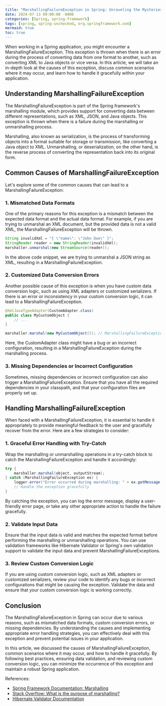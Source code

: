 ```yaml
---
title: "MarshallingFailureException in Spring: Unraveling the Mysteries Behind Data Conversion Errors"
date: 2024-07-13 09:00:00 -0000
categories: [Spring, spring-framework]
tags: [spring, spring-unchecked, org.springframework.oxm]
mermaid: true
toc: true
---
```



When working in a Spring application, you might encounter a MarshallingFailureException. This exception is thrown when there is an error during the process of converting data from one format to another, such as converting XML to Java objects or vice versa. In this article, we will take an in-depth look at the causes of this exception, discuss common scenarios where it may occur, and learn how to handle it gracefully within your application.

## Understanding MarshallingFailureException
The MarshallingFailureException is part of the Spring framework's marshalling module, which provides support for converting data between different representations, such as XML, JSON, and Java objects. This exception is thrown when there is a failure during the marshalling or unmarshalling process.

Marshalling, also known as serialization, is the process of transforming objects into a format suitable for storage or transmission, like converting a Java object to XML. Unmarshalling, or deserialization, on the other hand, is the reverse process of converting the representation back into its original form.

## Common Causes of MarshallingFailureException
Let's explore some of the common causes that can lead to a MarshallingFailureException:

### 1. Mismatched Data Formats
One of the primary reasons for this exception is a mismatch between the expected data format and the actual data format. For example, if you are trying to unmarshal an XML document, but the provided data is not a valid XML, the MarshallingFailureException will be thrown.

```java
String invalidXml = "{ \"name\": \"John Doe\" }";
StringReader reader = new StringReader(invalidXml);
marshaller.unmarshal(new StreamSource(reader));
```

In the above code snippet, we are trying to unmarshal a JSON string as XML, resulting in a MarshallingFailureException.

### 2. Customized Data Conversion Errors
Another possible cause of this exception is when you have custom data conversion logic, such as using XML adapters or customized serializers. If there is an error or inconsistency in your custom conversion logic, it can lead to a MarshallingFailureException.

```java
@XmlJavaTypeAdapter(CustomAdapter.class)
public class MyCustomObject {
    // ...
}

marshaller.marshal(new MyCustomObject()); // MarshallingFailureException
```

Here, the CustomAdapter class might have a bug or an incorrect configuration, resulting in a MarshallingFailureException during the marshalling process.

### 3. Missing Dependencies or Incorrect Configuration
Sometimes, missing dependencies or incorrect configuration can also trigger a MarshallingFailureException. Ensure that you have all the required dependencies in your classpath, and that your configuration files are properly set up.

## Handling MarshallingFailureException
When faced with a MarshallingFailureException, it is essential to handle it appropriately to provide meaningful feedback to the user and gracefully recover from the error. Here are a few strategies to consider:

### 1. Graceful Error Handling with Try-Catch
Wrap the marshalling or unmarshalling operations in a try-catch block to catch the MarshallingFailureException and handle it accordingly:

```java
try {
    marshaller.marshal(object, outputStream);
} catch (MarshallingFailureException ex) {
    logger.error("Error occurred during marshalling: " + ex.getMessage());
    // Handle the exception gracefully
}
```

By catching the exception, you can log the error message, display a user-friendly error page, or take any other appropriate action to handle the failure gracefully.

### 2. Validate Input Data
Ensure that the input data is valid and matches the expected format before performing the marshalling or unmarshalling operations. You can use validation frameworks like Hibernate Validator or Spring's own validation support to validate the input data and prevent MarshallingFailureExceptions.

### 3. Review Custom Conversion Logic
If you are using custom conversion logic, such as XML adapters or customized serializers, review your code to identify any bugs or incorrect configurations that might be causing the exception. Validate the data and ensure that your custom conversion logic is working correctly.

## Conclusion
The MarshallingFailureException in Spring can occur due to various reasons, such as mismatched data formats, custom conversion errors, or missing dependencies. By understanding the causes and implementing appropriate error handling strategies, you can effectively deal with this exception and prevent potential issues in your application.

In this article, we discussed the causes of MarshallingFailureException, common scenarios where it may occur, and how to handle it gracefully. By following best practices, ensuring data validation, and reviewing custom conversion logic, you can minimize the occurrence of this exception and maintain a robust Spring application.

References:
- [Spring Framework Documentation: Marshalling](https://docs.spring.io/spring-framework/docs/current/reference/html/data-mapping.html#oxm-marshalling)
- [Stack Overflow: What is the purpose of marshalling?](https://stackoverflow.com/questions/2019694/what-is-the-purpose-of-marshalling)
- [Hibernate Validator Documentation](https://docs.jboss.org/hibernate/validator/7.0/reference/en-US/html_single/)